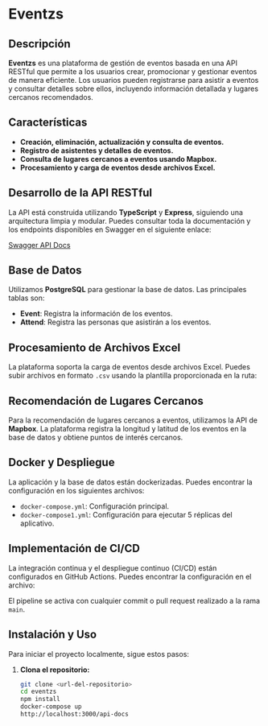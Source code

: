 # Eventzs

## Descripción

**Eventzs** es una plataforma de gestión de eventos basada en una API RESTful que permite a los usuarios crear, promocionar y gestionar eventos de manera eficiente. Los usuarios pueden registrarse para asistir a eventos y consultar detalles sobre ellos, incluyendo información detallada y lugares cercanos recomendados.

## Características

- **Creación, eliminación, actualización y consulta de eventos.**
- **Registro de asistentes y detalles de eventos.**
- **Consulta de lugares cercanos a eventos usando Mapbox.**
- **Procesamiento y carga de eventos desde archivos Excel.**

## Desarrollo de la API RESTful

La API está construida utilizando **TypeScript** y **Express**, siguiendo una arquitectura limpia y modular. Puedes consultar toda la documentación y los endpoints disponibles en Swagger en el siguiente enlace:

[Swagger API Docs](http://localhost:3000/api-docs/#/)

## Base de Datos

Utilizamos **PostgreSQL** para gestionar la base de datos. Las principales tablas son:

- **Event**: Registra la información de los eventos.
- **Attend**: Registra las personas que asistirán a los eventos.

## Procesamiento de Archivos Excel

La plataforma soporta la carga de eventos desde archivos Excel. Puedes subir archivos en formato `.csv` usando la plantilla proporcionada en la ruta:


## Recomendación de Lugares Cercanos

Para la recomendación de lugares cercanos a eventos, utilizamos la API de **Mapbox**. La plataforma registra la longitud y latitud de los eventos en la base de datos y obtiene puntos de interés cercanos.

## Docker y Despliegue

La aplicación y la base de datos están dockerizadas. Puedes encontrar la configuración en los siguientes archivos:

- `docker-compose.yml`: Configuración principal.
- `docker-compose1.yml`: Configuración para ejecutar 5 réplicas del aplicativo.

## Implementación de CI/CD

La integración continua y el despliegue continuo (CI/CD) están configurados en GitHub Actions. Puedes encontrar la configuración en el archivo:


El pipeline se activa con cualquier commit o pull request realizado a la rama `main`.


## Instalación y Uso

Para iniciar el proyecto localmente, sigue estos pasos:

1. **Clona el repositorio:**

   ```bash
   git clone <url-del-repositorio>
   cd eventzs
   npm install
   docker-compose up
   http://localhost:3000/api-docs
   







